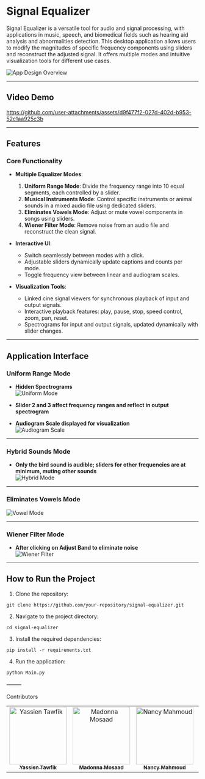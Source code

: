 # **Signal Equalizer**

Signal Equalizer is a versatile tool for audio and signal processing, with applications in music, speech, and biomedical fields such as hearing aid analysis and abnormalities detection. This desktop application allows users to modify the magnitudes of specific frequency components using sliders and reconstruct the adjusted signal. It offers multiple modes and intuitive visualization tools for different use cases.

![App Design Overview](https://github.com/user-attachments/assets/9d02efe0-0fa9-4b17-9eca-d4f69d7c0b2c)


---

## **Video Demo**

https://github.com/user-attachments/assets/d9f477f2-027d-402d-b953-52c1aa925c3b

---

## **Features**

### **Core Functionality**
- **Multiple Equalizer Modes**:
  1. **Uniform Range Mode**: Divide the frequency range into 10 equal segments, each controlled by a slider.  
  2. **Musical Instruments Mode**: Control specific instruments or animal sounds in a mixed audio file using dedicated sliders.  
  3. **Eliminates Vowels Mode**: Adjust or mute vowel components in songs using sliders.  
  4. **Wiener Filter Mode**: Remove noise from an audio file and reconstruct the clean signal.  

- **Interactive UI**:
  - Switch seamlessly between modes with a click.  
  - Adjustable sliders dynamically update captions and counts per mode.  
  - Toggle frequency view between linear and audiogram scales.  

- **Visualization Tools**:
  - Linked cine signal viewers for synchronous playback of input and output signals.  
  - Interactive playback features: play, pause, stop, speed control, zoom, pan, reset.  
  - Spectrograms for input and output signals, updated dynamically with slider changes.  

---

## **Application Interface**

### **Uniform Range Mode**
- **Hidden Spectrograms**  
![Uniform Mode](https://github.com/user-attachments/assets/e843b1ce-948b-46ad-8fcd-2b6c7a5efd25)

- **Slider 2 and 3 affect frequency ranges and reflect in output spectrogram**  
- **Audiogram Scale displayed for visualization**  
![Audiogram Scale](https://github.com/user-attachments/assets/ef53bfa8-48b5-4c85-a8cd-8d4ac55529f0)

---

### **Hybrid Sounds Mode**
- **Only the bird sound is audible; sliders for other frequencies are at minimum, muting other sounds**  
![Hybrid Mode](https://github.com/user-attachments/assets/6b1dc2cf-82fd-4c4b-9a6c-86da3f0f8498)

---

### **Eliminates Vowels Mode**  
![Vowel Mode](https://github.com/user-attachments/assets/ed7776e4-d70c-4848-b3d9-83d33db03882)

---

### **Wiener Filter Mode**
- **After clicking on Adjust Band to eliminate noise**  
![Wiener Filter](https://github.com/user-attachments/assets/685132b5-29a3-478b-9fd0-efbef90e2e67)

---

## **How to Run the Project**

1. Clone the repository:
 ```
 git clone https://github.com/your-repository/signal-equalizer.git
 ```

2.	Navigate to the project directory:
   ```
   cd signal-equalizer
   ```



3.	Install the required dependencies:
   ```
   pip install -r requirements.txt
   ```


4.	Run the application:
   ```
   python Main.py
   ```
   
⸻

Contributors

<div>
<table align="center">
  <tr>
        <td align="center">
      <a href="https://github.com/YassienTawfikk" target="_blank">
        <img src="https://avatars.githubusercontent.com/u/126521373?v=4" width="150px;" alt="Yassien Tawfik"/>
        <br />
        <sub><b>Yassien Tawfik</b></sub>
      </a>
    </td>
    <td align="center">
      <a href="https://github.com/madonna-mosaad" target="_blank">
        <img src="https://avatars.githubusercontent.com/u/127048836?v=4" width="150px;" alt="Madonna Mosaad"/>
        <br />
        <sub><b>Madonna Mosaad</b></sub>
      </a>
    </td>
        <td align="center">
      <a href="https://github.com/nancymahmoud1" target="_blank">
        <img src="https://avatars.githubusercontent.com/u/125357872?v=4" width="150px;" alt="Nancy Mahmoud"/>
        <br />
        <sub><b>Nancy Mahmoud</b></sub>
      </a>
    </td>
        <td align="center">
      <a href="https://github.com/yousseftaha167" target="_blank">
        <img src="https://avatars.githubusercontent.com/u/128304243?v=4" width="150px;" alt="Youssef Taha"/>
        <br />
        <sub><b>Youssef Taha</b></sub>
      </a>
    </td>    
  </tr>
</table>
</div>
